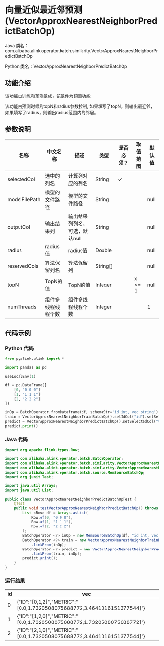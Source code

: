 # 向量近似最近邻预测 (VectorApproxNearestNeighborPredictBatchOp)
Java 类名：com.alibaba.alink.operator.batch.similarity.VectorApproxNearestNeighborPredictBatchOp

Python 类名：VectorApproxNearestNeighborPredictBatchOp


## 功能介绍
该功能由训练和预测组成，该组件为预测功能

该功能由预测时候的topN和radius参数控制, 如果填写了topN，则输出最近邻，如果填写了radius，则输出radius范围内的邻居。

## 参数说明
| 名称 | 中文名称 | 描述 | 类型 | 是否必须？ | 取值范围 | 默认值 |
| --- | --- | --- | --- | --- | --- | --- |
| selectedCol | 选中的列名 | 计算列对应的列名 | String | ✓ |  |  |
| modelFilePath | 模型的文件路径 | 模型的文件路径 | String |  |  | null |
| outputCol | 输出结果列 | 输出结果列列名，可选，默认null | String |  |  | null |
| radius | radius值 | radius值 | Double |  |  | null |
| reservedCols | 算法保留列名 | 算法保留列 | String[] |  |  | null |
| topN | TopN的值 | TopN的值 | Integer |  | x >= 1 | null |
| numThreads | 组件多线程线程个数 | 组件多线程线程个数 | Integer |  |  | 1 |


## 代码示例
### Python 代码
```python
from pyalink.alink import *

import pandas as pd

useLocalEnv(1)

df = pd.DataFrame([
    [0, "0 0 0"],
    [1, "1 1 1"],
    [2, "2 2 2"]
])

inOp = BatchOperator.fromDataframe(df, schemaStr='id int, vec string')
train = VectorApproxNearestNeighborTrainBatchOp().setIdCol("id").setSelectedCol("vec").linkFrom(inOp)
predict = VectorApproxNearestNeighborPredictBatchOp().setSelectedCol("vec").setTopN(3).linkFrom(train, inOp)
predict.print()
```
### Java 代码
```java
import org.apache.flink.types.Row;

import com.alibaba.alink.operator.batch.BatchOperator;
import com.alibaba.alink.operator.batch.similarity.VectorApproxNearestNeighborPredictBatchOp;
import com.alibaba.alink.operator.batch.similarity.VectorApproxNearestNeighborTrainBatchOp;
import com.alibaba.alink.operator.batch.source.MemSourceBatchOp;
import org.junit.Test;

import java.util.Arrays;
import java.util.List;

public class VectorApproxNearestNeighborPredictBatchOpTest {
	@Test
	public void testVectorApproxNearestNeighborPredictBatchOp() throws Exception {
		List <Row> df = Arrays.asList(
			Row.of(0, "0 0 0"),
			Row.of(1, "1 1 1"),
			Row.of(2, "2 2 2")
		);
		BatchOperator <?> inOp = new MemSourceBatchOp(df, "id int, vec string");
		BatchOperator <?> train = new VectorApproxNearestNeighborTrainBatchOp().setIdCol("id").setSelectedCol("vec")
			.linkFrom(inOp);
		BatchOperator <?> predict = new VectorApproxNearestNeighborPredictBatchOp().setSelectedCol("vec").setTopN(3)
			.linkFrom(train, inOp);
		predict.print();
	}
}
```

### 运行结果
id|vec
---|---
0|{"ID":"[0,1,2]","METRIC":"[0.0,1.7320508075688772,3.4641016151377544]"}
1|{"ID":"[1,2,0]","METRIC":"[0.0,1.7320508075688772,1.7320508075688772]"}
2|{"ID":"[2,1,0]","METRIC":"[0.0,1.7320508075688772,3.4641016151377544]"}


